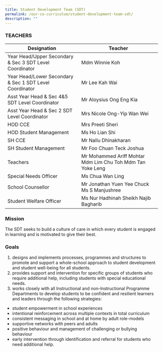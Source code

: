 ```yaml
---
title: Student Development Team (SDT)
permalink: /our-co-curriculum/student-development-team-sdt/
description: ""
---
```

### TEACHERS

| Designation | Teacher |
|---|---|
| Year Head/Upper Secondary & Sec 3 SDT Level Coordinator | Mdm Winnie Koh |
| Year Head/Lower Secondary & Sec 1 SDT Level Coordinator | Mr Lee Kah Wai |
| Asst Year Head & Sec 4&5 SDT Level Coordinator | Mr Aloysius Ong Eng Kia |
| Asst Year Head & Sec 2 SDT Level Coordinator | Mrs Nicole Ong-Yip Wan Wei |
| HOD CCE | Mrs Preeti Sheri |
| HOD Student Management | Ms Ho Lian Shi |
| SH CCE | Mr Nallu Dhinakharan |
| SH Student Management | Mr Foo Chuan Teck Joshua |
| Teachers | Mr Mohammed Ariff Mohtar Mdm Lim Chu Toh Mdm Tan Yoke Leng                                                         |
| Special Needs Officer | Ms Chua Wan Ling |
| School Counsellor | Mr Jonathan Yuen Yee Chuck Ms S Manjushree |
| Student Welfare Officer | Ms Nur Hadhinah Sheikh Najib Bagharib |

### Mission
The SDT seeks to build a culture of care in which every student is engaged in learning and is motivated to give their best.

### Goals
1.  designs and implements processes, programmes and structures to promote and support a whole-school approach to student development and student well-being for all students.
2.  provides support and intervention for specific groups of students who require additional help, including students with special educational needs.
3.  works closely with all Instructional and non-Instructional Programme Departments to develop students to be confident and resilient learners and leaders through the following strategies:

*   student empowerment in school experiences
*   intentional reinforcement across multiple contexts in total curriculum
*   consistent messaging in school and at home by adult role-models
*   supportive networks with peers and adults
*   positive behaviour and management of challenging or bullying behaviour
*   early intervention through identification and referral for students who need additional help.